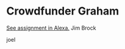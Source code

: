 # Crowdfunder Graham

[See assignment in Alexa.](https://alexa.bitmaker.co/cohorts/67/assignments/2060/latest)
Jim Brock



joel
